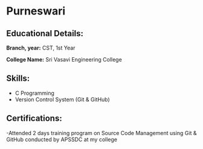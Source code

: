 # Purneswari

## Educational Details:

**Branch, year:** CST, 1st Year

**College Name:** Sri Vasavi Engineering College

## Skills:

- C Programming
- Version Control System (Git & GitHub)

## Certifications:

-Attended 2 days training program on Source Code Management using Git & GitHub conducted by APSSDC at my college
